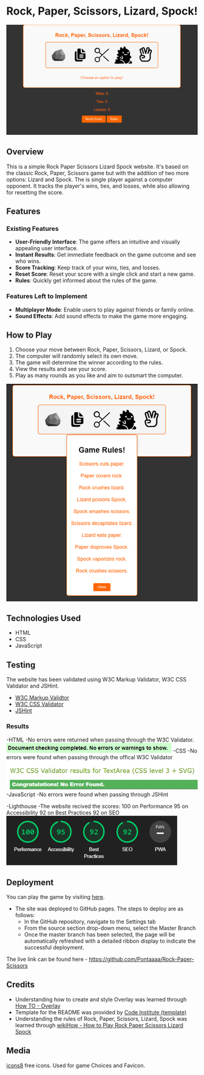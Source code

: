 # Rock, Paper, Scissors, Lizard, Spock!

![Preview](assets/images/pagepreview.PNG)

## Overview

This is a simple Rock Paper Scissors Lizard Spock website. It's based on the classic Rock, Paper, Scissors game but with the addition of two more options: Lizard and Spock. The is single player against a computer opponent. It tracks the player's wins, ties, and losses, while also allowing for resetting the score.

## Features 

### Existing Features

- **User-Friendly Interface**: The game offers an intuitive and visually appealing user interface.
- **Instant Results**: Get immediate feedback on the game outcome and see who wins.
- **Score Tracking**: Keep track of your wins, ties, and losses.
- **Reset Score**: Reset your score with a single click and start a new game.
- **Rules**: Quickly get informed about the rules of the game.

### Features Left to Implement

- **Multiplayer Mode**: Enable users to play against friends or family online.
- **Sound Effects**: Add sound effects to make the game more engaging.

## How to Play

1. Choose your move between Rock, Paper, Scissors, Lizard, or Spock.
2. The computer will randomly select its own move.
3. The game will determine the winner according to the rules.
4. View the results and see your score.
5. Play as many rounds as you like and aim to outsmart the computer.

![Rules](assets/images/rules.PNG)

## Technologies Used

- HTML
- CSS
- JavaScript

## Testing

The website has been validated using W3C Markup Validator, W3C CSS Validator and JSHint.

* [W3C Markup Validtor](https://validator.w3.org/)
* [W3C CSS Validator](https://jigsaw.w3.org/css-validator/)
* [JSHint](https://jshint.com)

### Results

-HTML
    -No errors were returned when passing through the W3C Validator.
![HTML Results](assets/images/htmlresults.PNG)
-CSS
    -No errors were found when passing through the offical W3C Validator
![CSS Results](assets/images/CSSresults.PNG)
-JavaScript
    -No errors were found when passing through JSHint

-Lighthouse
    -The website recived the scores:
        100 on Performance
        95 on Accessibility
        92 on Best Practices
        92 on SEO
![Lighthouse Result](assets/images/lighthouse.PNG)

## Deployment

You can play the game by visiting [here](https://pontaaaa.github.io/Rock-Paper-Scissors/).

- The site was deployed to GitHub pages. The steps to deploy are as follows: 
  - In the GitHub repository, navigate to the Settings tab 
  - From the source section drop-down menu, select the Master Branch
  - Once the master branch has been selected, the page will be automatically refreshed with a detailed ribbon display to indicate the successful deployment. 

The live link can be found here - https://github.com/Pontaaaa/Rock-Paper-Scissors

## Credits

* Understanding how to create and style Overlay was learned through [How TO - Overlay](https://www.w3schools.com/howto/howto_css_overlay.asp#gsc.tab=0)
* Template for the README was provided by [Code Institute (template)](https://github.com/Code-Institute-Solutions/readme-love-maths/blob/master/README.md?plain=1)
* Understanding the rules of Rock, Paper, Scissors, Lizard, Spock was learned through [wikiHow - How to Play Rock Paper Scissors Lizard Spock](https://www.wikihow.com/Play-Rock-Paper-Scissors-Lizard-Spock#:~:text=Scissors%20cuts%20paper%2C%20paper%20covers,same%20signal%2C%20it%27s%20a%20tie.)

## Media

[icons8](https://icons8.com/icons) free icons. Used for game Choices and Favicon.